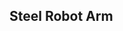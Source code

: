 <script defer src="./assets/block-infotable/infotable.js"></script>

Steel Robot Arm
----------------
